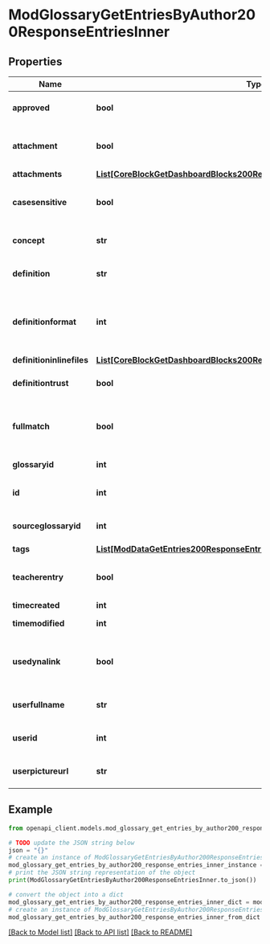 # ModGlossaryGetEntriesByAuthor200ResponseEntriesInner


## Properties

Name | Type | Description | Notes
------------ | ------------- | ------------- | -------------
**approved** | **bool** | Whether the entry was approved | [optional] [default to False]
**attachment** | **bool** | Whether or not the entry has attachments | [optional] [default to False]
**attachments** | [**List[CoreBlockGetDashboardBlocks200ResponseBlocksInnerContentsFilesInner]**](CoreBlockGetDashboardBlocks200ResponseBlocksInnerContentsFilesInner.md) |  | [optional] 
**casesensitive** | **bool** | When true, the matching is case sensitive | [optional] [default to False]
**concept** | **str** | The concept | [optional] [default to 'null']
**definition** | **str** | The definition | [optional] [default to 'null']
**definitionformat** | **int** | definition format (1 &#x3D; HTML, 0 &#x3D; MOODLE, 2 &#x3D; PLAIN, or 4 &#x3D; MARKDOWN) | [optional] 
**definitioninlinefiles** | [**List[CoreBlockGetDashboardBlocks200ResponseBlocksInnerContentsFilesInner]**](CoreBlockGetDashboardBlocks200ResponseBlocksInnerContentsFilesInner.md) |  | [optional] 
**definitiontrust** | **bool** | The definition trust flag | [optional] [default to False]
**fullmatch** | **bool** | When true, the matching is done on full words only | [optional] [default to False]
**glossaryid** | **int** | The glossary ID | [optional] 
**id** | **int** | The entry ID | [optional] [default to null]
**sourceglossaryid** | **int** | The source glossary ID | [optional] [default to null]
**tags** | [**List[ModDataGetEntries200ResponseEntriesInnerTagsInner]**](ModDataGetEntries200ResponseEntriesInnerTagsInner.md) |  | [optional] 
**teacherentry** | **bool** | The entry was created by a teacher, or equivalent. | [optional] [default to False]
**timecreated** | **int** | Time created | [optional] 
**timemodified** | **int** | Time modified | [optional] 
**usedynalink** | **bool** | Whether the concept should be automatically linked | [optional] [default to False]
**userfullname** | **str** | Author full name | [optional] [default to 'null']
**userid** | **int** | Author ID | [optional] [default to null]
**userpictureurl** | **str** | Author picture | [optional] [default to 'null']

## Example

```python
from openapi_client.models.mod_glossary_get_entries_by_author200_response_entries_inner import ModGlossaryGetEntriesByAuthor200ResponseEntriesInner

# TODO update the JSON string below
json = "{}"
# create an instance of ModGlossaryGetEntriesByAuthor200ResponseEntriesInner from a JSON string
mod_glossary_get_entries_by_author200_response_entries_inner_instance = ModGlossaryGetEntriesByAuthor200ResponseEntriesInner.from_json(json)
# print the JSON string representation of the object
print(ModGlossaryGetEntriesByAuthor200ResponseEntriesInner.to_json())

# convert the object into a dict
mod_glossary_get_entries_by_author200_response_entries_inner_dict = mod_glossary_get_entries_by_author200_response_entries_inner_instance.to_dict()
# create an instance of ModGlossaryGetEntriesByAuthor200ResponseEntriesInner from a dict
mod_glossary_get_entries_by_author200_response_entries_inner_from_dict = ModGlossaryGetEntriesByAuthor200ResponseEntriesInner.from_dict(mod_glossary_get_entries_by_author200_response_entries_inner_dict)
```
[[Back to Model list]](../README.md#documentation-for-models) [[Back to API list]](../README.md#documentation-for-api-endpoints) [[Back to README]](../README.md)


